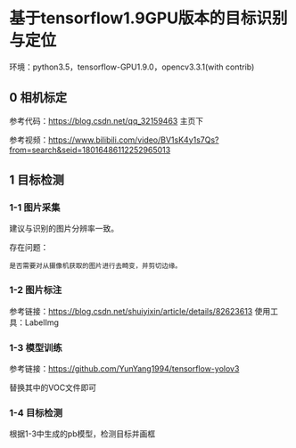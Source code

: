 # 基于tensorflow1.9GPU版本的目标识别与定位

环境：python3.5，tensorflow-GPU1.9.0，opencv3.3.1(with contrib)<br>

## 0 相机标定

参考代码：https://blog.csdn.net/qq_32159463 主页下

参考视频：https://www.bilibili.com/video/BV1sK4y1s7Qs?from=search&seid=18016486112252965013

## 1 目标检测

### 1-1 图片采集
建议与识别的图片分辨率一致。

存在问题：
    
    是否需要对从摄像机获取的图片进行去畸变，并剪切边缘。
    
### 1-2 图片标注
参考链接：https://blog.csdn.net/shuiyixin/article/details/82623613
使用工具：LabelImg
### 1-3 模型训练
参考链接：https://github.com/YunYang1994/tensorflow-yolov3

替换其中的VOC文件即可
### 1-4 目标检测
根据1-3中生成的pb模型，检测目标并画框

